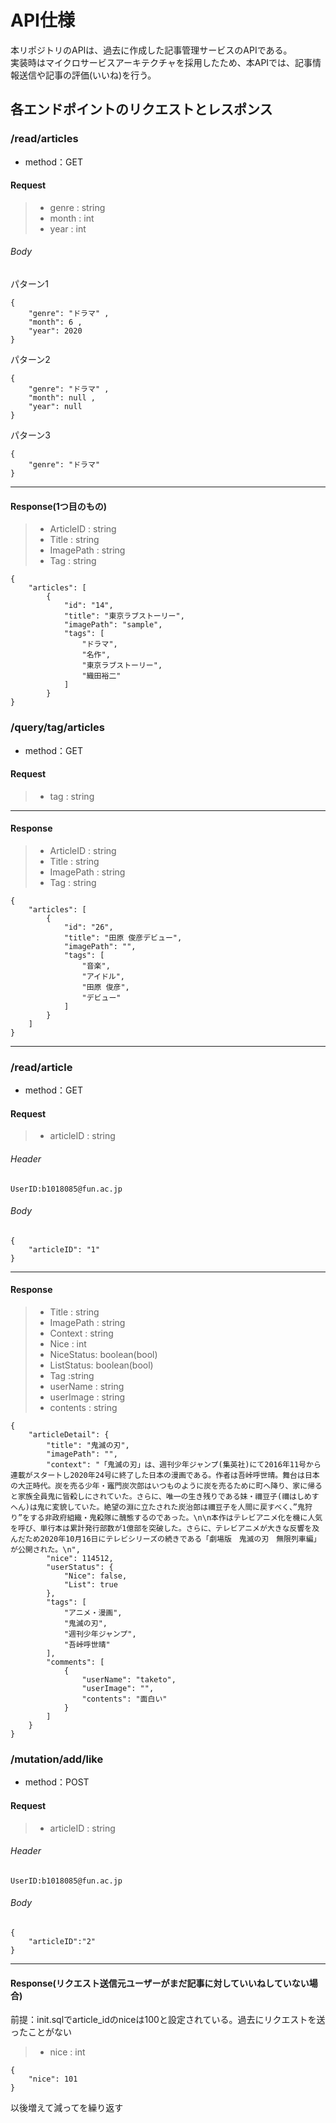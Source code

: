 # API仕様  
本リポジトリのAPIは、過去に作成した記事管理サービスのAPIである。  
実装時はマイクロサービスアーキテクチャを採用したため、本APIでは、記事情報送信や記事の評価(いいね)を行う。

## 各エンドポイントのリクエストとレスポンス
### /read/articles
- method：GET
#### Request   
> - genre : string
> - month : int
> - year  : int 
###### Body
パターン1
```cassandraql
{
    "genre": "ドラマ" ,
    "month": 6 ,
    "year": 2020
}
```
パターン2
```
{
    "genre": "ドラマ" ,
    "month": null ,
    "year": null
}
```
パターン3
```
{
    "genre": "ドラマ" 
}
```
---
#### Response(1つ目のもの)  
> - ArticleID : string  
> - Title     : string  
> - ImagePath : string  
> - Tag       : string  
```cassandraql
{
    "articles": [
        {
            "id": "14",
            "title": "東京ラブストーリー",
            "imagePath": "sample",
            "tags": [
                "ドラマ",
                "名作",
                "東京ラブストーリー",
                "織田裕二"
            ]
        }
}
```

### /query/tag/articles  
- method：GET
#### Request   
> - tag : string  

---
#### Response 
> - ArticleID : string  
> - Title     : string  
> - ImagePath : string  
> - Tag       : string  
```cassandraql
{
    "articles": [
        {
            "id": "26",
            "title": "田原 俊彦デビュー",
            "imagePath": "",
            "tags": [
                "音楽",
                "アイドル",
                "田原 俊彦",
                "デビュー"
            ]
        }
    ]
}
```
---

### /read/article 
- method：GET
#### Request   
> - articleID : string  
###### Header
```cassandraql
UserID:b1018085@fun.ac.jp
```
###### Body
```cassandraql
{
    "articleID": "1"
}
```
---
#### Response
> - Title     : string  
> - ImagePath : string  
> - Context   : string  
> - Nice      : int  
> - NiceStatus: boolean(bool)  
> - ListStatus: boolean(bool) 
>- Tag        :string
> - userName  : string
> - userImage : string
> - contents  : string
```cassandraql
{
    "articleDetail": {
        "title": "鬼滅の刃",
        "imagePath": "",
        "context": "「鬼滅の刃」は、週刊少年ジャンプ(集英社)にて2016年11号から連載がスタートし2020年24号に終了した日本の漫画である。作者は吾峠呼世晴。舞台は日本の大正時代。炭を売る少年・竈門炭次郎はいつものように炭を売るために町へ降り、家に帰ると家族全員鬼に皆殺しにされていた。さらに、唯一の生き残りである妹・禰豆子(禰はしめすへん)は鬼に変貌していた。絶望の淵に立たされた炭治郎は禰豆子を人間に戻すべく、”鬼狩り”をする非政府組織・鬼殺隊に醜態するのであった。\n\n本作はテレビアニメ化を機に人気を呼び、単行本は累計発行部数が1億部を突破した。さらに、テレビアニメが大きな反響を及んだため2020年10月16日にテレビシリーズの続きである「劇場版　鬼滅の刃　無限列車編」が公開された。\n",
        "nice": 114512,
        "userStatus": {
            "Nice": false,
            "List": true
        },
        "tags": [
            "アニメ・漫画",
            "鬼滅の刃",
            "週刊少年ジャンプ",
            "吾峠呼世晴"
        ],
        "comments": [
            {
                "userName": "taketo",
                "userImage": "",
                "contents": "面白い"
            }
        ]
    }
}
```

### /mutation/add/like
- method：POST
#### Request   
> - articleID : string
###### Header
```cassandraql
UserID:b1018085@fun.ac.jp
```
###### Body
```cassandraql
{
    "articleID":"2"
}
```
---
#### Response(リクエスト送信元ユーザーがまだ記事に対していいねしていない場合)
前提：init.sqlでarticle_idのniceは100と設定されている。過去にリクエストを送ったことがない
> - nice : int
```cassandraql
{
    "nice": 101
}
```
以後増えて減ってを繰り返す

